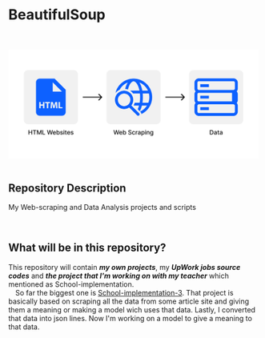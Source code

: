 <h1>BeautifulSoup</h1>

<br/>
<br/>

<img src="img/img.png" width=500 align="center">

<br/>
<br/>

<h2>Repository Description</h2>
<p>
My Web-scraping and Data Analysis projects and scripts
</p>

<br/>

<h2>What will be in this repository?</h2>

<p>
  
This repository will contain ***my own projects***, my ***UpWork jobs source codes*** and ***the project that I'm working on with my teacher*** which mentioned as School-implementation.
<br> 
&emsp;So far the biggest one is [School-implementation-3](https://github.com/Alperencode/BeautifulSoup/tree/master/School-implementation3). That project is basically based on scraping all the data from some article site and giving them a meaning or making a model wich uses that data. Lastly, I converted that data into json lines. Now I'm working on a model to give a meaning to that data.

</p>